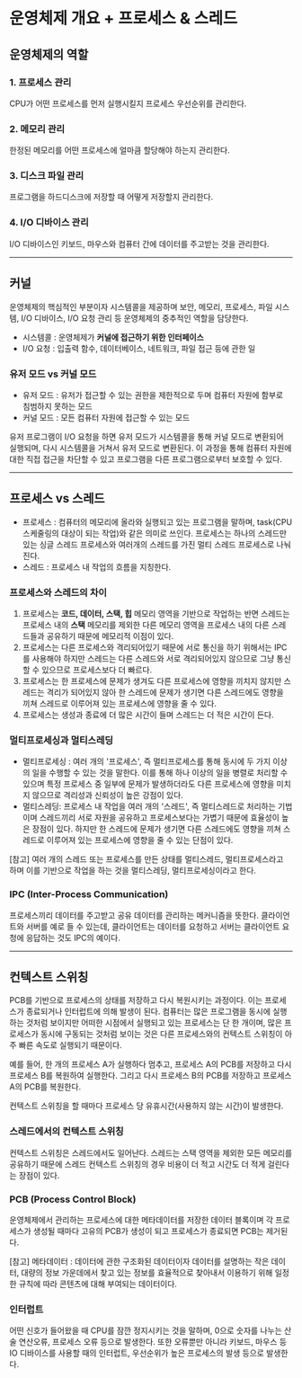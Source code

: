 # 운영체제 개요 + 프로세스 & 스레드

## 운영체제의 역할

### 1. 프로세스 관리

CPU가 어떤 프로세스를 먼저 실행시킬지 프로세스 우선순위를 관리한다.

### 2. 메모리 관리

한정된 메모리를 어떤 프로세스에 얼마큼 할당해야 하는지 관리한다.

### 3. 디스크 파일 관리

프로그램을 하드디스크에 저장할 때 어떻게 저장할지 관리한다.

### 4. I/O 디바이스 관리

I/O 디바이스인 키보드, 마우스와 컴퓨터 간에 데이터를 주고받는 것을 관리한다.

---

## 커널

운영체제의 핵심적인 부분이자 시스템콜을 제공하며 
보안, 메모리, 프로세스, 파일 시스템, I/O 디바이스, I/O 요청 관리 등 운영체제의 중추적인 역할을 담당한다.

- 시스템콜 : 운영체제가 **커널에 접근하기 위한 인터페이스**
- I/O 요청 : 입출력 함수, 데이터베이스, 네트워크, 파일 접근 등에 관한 일

### 유저 모드 vs 커널 모드

- 유저 모드 : 유저가 접근할 수 있는 권한을 제한적으로 두며 컴퓨터 자원에 함부로 침범하지 못하는 모드
- 커널 모드 : 모든 컴퓨터 자원에 접근할 수 있는 모드

유저 프로그램이 I/O 요청을 하면 유저 모드가 시스템콜을 통해 커널 모드로 변환되어 실행되며, 
다시 시스템콜을 거쳐서 유저 모드로 변환된다. 
이 과정을 통해 컴퓨터 자원에 대한 직접 접근을 차단할 수 있고 프로그램을 다른 프로그램으로부터 보호할 수 있다.

---

## 프로세스 vs 스레드

- 프로세스 : 컴퓨터의 메모리에 올라와 실행되고 있는 프로그램을 말하며, task(CPU 스케줄링의 대상이 되는 작업)와 같은 의미로 쓰인다. 프로세스는 하나의 스레드만 있는 싱글 스레드 프로세스와 여러개의 스레드를 가진 멀티 스레드 프로세스로 나눠진다.
- 스레드 : 프로세스 내 작업의 흐름을 지칭한다.

### 프로세스와 스레드의 차이

1. 프로세스는 **코드, 데이터, 스택, 힙** 메모리 영역을 기반으로 작업하는 반면 스레드는 프로세스 내의 **스택** 메모리를 제외한 다른 메모리 영역을 프로세스 내의 다른 스레드들과 공유하기 때문에 메모리적 이점이 있다.
2. 프로세스는 다른 프로세스와 격리되어있기 때문에 서로 통신을 하기 위해서는 IPC를 사용해야 하지만 스레드는 다른 스레드와 서로 격리되어있지 않으므로 그냥 통신할 수 있으므로 프로세스보다 더 빠르다.
3. 프로세스는 한 프로세스에 문제가 생겨도 다른 프로세스에 영향을 끼치지 않지만 스레드는 격리가 되어있지 않아 한 스레드에 문제가 생기면 다른 스레드에도 영향을 끼쳐 스레드로 이루어져 있는 프로세스에 영향을 줄 수 있다.
4. 프로세스는 생성과 종료에 더 많은 시간이 들며 스레드는 더 적은 시간이 든다.

### 멀티프로세싱과 멀티스레딩

- 멀티프로세싱 : 여러 개의 '프로세스', 즉 멀티프로세스를 통해 동시에 두 가지 이상의 일을 수행할 수 있는 것을 말한다. 이를 통해 하나 이상의 일을 병렬로 처리할 수 있으며 특정 프로세스 중 일부에 문제가 발생하더라도 다른 프로세스에 영향을 미치지 않으므로 격리성과 신뢰성이 높은 강점이 있다.
- 멀티스레딩: 프로세스 내 작업을 여러 개의 '스레드', 즉 멀티스레드로 처리하는 기법이며 스레드끼리 서로 자원을 공유하고 프로세스보다는 가볍기 때문에 효율성이 높은 장점이 있다. 하지만 한 스레드에 문제가 생기면 다른 스레드에도 영향을 끼쳐 스레드로 이루어져 있는 프로세스에 영향을 줄 수 있는 단점이 있다.

[참고] 여러 개의 스레드 또는 프로세스를 만든 상태를 멀티스레드, 멀티프로세스라고 하며 
이를 기반으로 작업을 하는 것을 멀티스레딩, 멀티프로세싱이라고 한다.

### IPC (Inter-Process Communication)

프로세스끼리 데이터를 주고받고 공유 데이터를 관리하는 메커니즘을 뜻한다. 
클라이언트와 서버를 예로 들 수 있는데, 
클라이언트는 데이터를 요청하고 서버는 클라이언트 요청에 응답하는 것도 IPC의 예이다.

---

## 컨텍스트 스위칭

PCB를 기반으로 프로세스의 상태를 저장하고 다시 복원시키는 과정이다. 
이는 프로세스가 종료되거나 인터럽트에 의해 발생이 된다. 
컴퓨터는 많은 프로그램을 동시에 실행하는 것처럼 보이지만 
어떠한 시점에서 실행되고 있는 프로세스는 단 한 개이며, 
많은 프로세스가 동시에 구동되는 것처럼 보이는 것은 
다른 프로세스와의 컨텍스트 스위칭이 아주 빠른 속도로 실행되기 때문이다.

예를 들어, 한 개의 프로세스 A가 실행하다 멈추고, 
프로세스 A의 PCB를 저장하고 다시 프로세스 B를 복원하여 실행한다. 
그리고 다시 프로세스 B의 PCB를 저장하고 프로세스 A의 PCB를 복원한다.

컨텍스트 스위칭을 할 때마다 프로세스 당 유휴시간(사용하지 않는 시간)이 발생한다.

### 스레드에서의 컨텍스트 스위칭

컨텍스트 스위칭은 스레드에서도 일어난다. 
스레드는 스택 영역을 제외한 모든 메모리를 공유하기 때문에 
스레드 컨텍스트 스위칭의 경우 비용이 더 적고 시간도 더 적게 걸린다는 장점이 있다.

### PCB (Process Control Block)

운영체제에서 관리하는 프로세스에 대한 메타데이터를 저장한 데이터 블록이며 
각 프로세스가 생성될 때마다 고유의 PCB가 생성이 되고 프로세스가 종료되면 PCB는 제거된다.

[참고] 메타데이터 : 데이터에 관한 구조화된 데이터이자 데이터를 설명하는 작은 데이터, 
대량의 정보 가운데에서 찾고 있는 정보를 효율적으로 찾아내서 이용하기 위해 
일정한 규칙에 따라 콘텐츠에 대해 부여되는 데이터이다.

### 인터럽트

어떤 신호가 들어왔을 때 CPU를 잠깐 정지시키는 것을 말하며, 
0으로 숫자를 나누는 산술 연산오류, 프로세스 오류 등으로 발생한다. 
또한 오류뿐만 아니라 키보드, 마우스 등 IO 디바이스를 사용할 때의 인터럽트, 
우선순위가 높은 프로세스의 발생 등으로 발생한다.